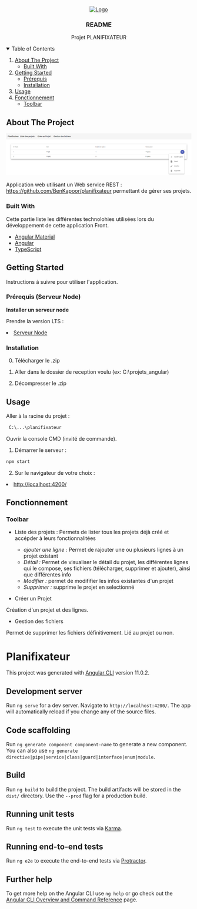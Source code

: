 <!-- PROJECT LOGO -->
<br />
<p align="center">
  <a href="">
    <img src="" alt="Logo" width="80" height="80">
  </a>

  <h3 align="center">README</h3>

  <p align="center">
    Projet PLANIFIXATEUR
    <br />
  </p>
</p>


<!-- TABLE OF CONTENTS -->
<details open="open">
  <summary>Table of Contents</summary>
  <ol>
    <li>
      <a href="#about-the-project">About The Project</a>
      <ul>
        <li><a href="#built-with">Built With</a></li>
      </ul>
    </li>
    <li>
      <a href="#getting-started">Getting Started</a>
      <ul>
        <li><a href="#prerequisites">Prérequis</a></li>
        <li><a href="#installation">Installation</a></li>
      </ul>
    </li>
    <li>
      <a href="#usage">Usage</a>
    </li>
    <li>
      <a href="#fonctionnement">Fonctionnement</a>
      <ul>
        <li><a href="#toolbar">Toolbar</a></li>
      </ul>
    </li>
  </ol>
</details>

<!-- ABOUT THE PROJECT -->
## About The Project

[![Product Name Screen Shot][accueil-screenshot]]()

Application web utilisant un Web service REST : https://github.com/BenKapoor/planifixateur permettant de gérer ses projets.

### Built With

Cette partie liste les différentes technolohies utilisées lors du développement de cette application Front.
* [Angular Material](https://material.angular.io/)
* [Angular](https://angular.io)
* [TypeScript](https://www.typescriptlang.org/)


<!-- GETTING STARTED -->
## Getting Started

Instructions à suivre pour utiliser l'application.

### Prérequis (Serveur Node)

<b>Installer un serveur node</b>

Prendre la version LTS : <li><a href="https://nodejs.org/en/">Serveur Node</a></li>

### Installation

0. Télécharger le .zip

1. Aller dans le dossier de reception voulu (ex: C:\projets_angular)

2. Décompresser le .zip

<!-- USAGE EXAMPLES -->
## Usage
Aller à la racine du projet :
 ```sh
  C:\...\planifixateur
  ```
Ouvrir la console CMD (invité de commande).

1. Démarrer le serveur :

  ```sh
  npm start
  ```
2. Sur le navigateur de votre choix :

  <li><a href="http://localhost:4200/">http://localhost:4200/</a></li>
  
## Fonctionnement

### Toolbar

* Liste des projets : Permets de lister tous les projets déjà créé et accépder à leurs fonctionnalitées 
  * *ajouter une ligne :* Permet de rajouter une ou plusieurs lignes à un projet existant
  * *Détail :* Permet de visualiser le détail du projet, les différentes lignes qui le compose, ses fichiers (télécharger, supprimer et ajouter), ainsi que différentes info 
  * *Modifier :* permet de modififier les infos existantes d'un projet
  * *Supprimer :* supprime le projet en selectionné

* Créer un Projet

Création d'un projet et des lignes.

* Gestion des fichiers

Permet de supprimer les fichiers définitivement. Lié au projet ou non.

<!-- MARKDOWN LINKS & IMAGES -->
<!-- https://www.markdownguide.org/basic-syntax/#reference-style-links -->
[accueil-screenshot]: images/accueil.PNG

  
# Planifixateur

This project was generated with [Angular CLI](https://github.com/angular/angular-cli) version 11.0.2.

## Development server

Run `ng serve` for a dev server. Navigate to `http://localhost:4200/`. The app will automatically reload if you change any of the source files.

## Code scaffolding

Run `ng generate component component-name` to generate a new component. You can also use `ng generate directive|pipe|service|class|guard|interface|enum|module`.

## Build

Run `ng build` to build the project. The build artifacts will be stored in the `dist/` directory. Use the `--prod` flag for a production build.

## Running unit tests

Run `ng test` to execute the unit tests via [Karma](https://karma-runner.github.io).

## Running end-to-end tests

Run `ng e2e` to execute the end-to-end tests via [Protractor](http://www.protractortest.org/).

## Further help

To get more help on the Angular CLI use `ng help` or go check out the [Angular CLI Overview and Command Reference](https://angular.io/cli) page.

